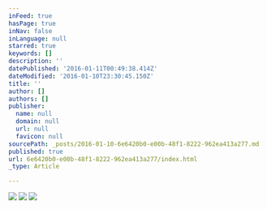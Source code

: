 ```yaml
---
inFeed: true
hasPage: true
inNav: false
inLanguage: null
starred: true
keywords: []
description: ''
datePublished: '2016-01-11T00:49:38.414Z'
dateModified: '2016-01-10T23:30:45.150Z'
title: ''
author: []
authors: []
publisher:
  name: null
  domain: null
  url: null
  favicon: null
sourcePath: _posts/2016-01-10-6e6420b0-e00b-48f1-8222-962ea413a277.md
published: true
url: 6e6420b0-e00b-48f1-8222-962ea413a277/index.html
_type: Article

---
```

![](https://the-grid-user-content.s3-us-west-2.amazonaws.com/8ca4f838-f969-4b2c-bd1b-2f05030b802b.gif)
![](https://the-grid-user-content.s3-us-west-2.amazonaws.com/60c9ffb7-beab-472e-b839-738a18c3a986.gif)
![](https://the-grid-user-content.s3-us-west-2.amazonaws.com/45bb4fa3-a8a3-40ac-8cff-68c8fb027606.gif)